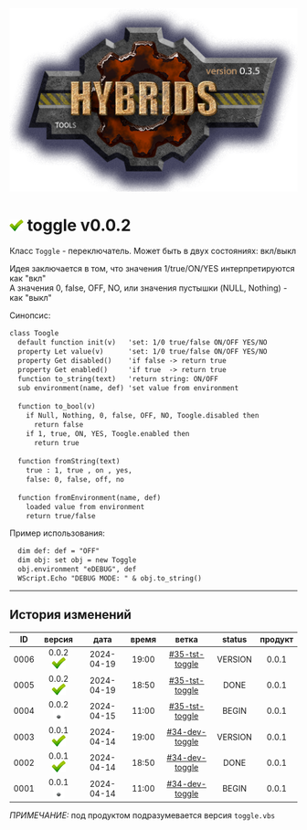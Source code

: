 [![logo](../logo.png)](../docs.md "documentation") 

[M]: ../docs.md        "родитель"
[P]: ../icons/progress.png  "в процессе..."
[S]: ../icons/success.png   "ошибок не обнаружено"
[E]: ../icons/empty.png     "нет данных"

[![S]][M] toggle v0.0.2
=======================
Класс `Toggle` - переключатель.
Может быть в двух состояниях: вкл/выкл  

Идея заключается в том, что значения 1/true/ON/YES интерпретируются как "вкл"  
А значения 0, false, OFF, NO, или значения пустышки (NULL, Nothing) - как "выкл"  

Синопсис:  

```vbs
class Toogle
  default function init(v)   'set: 1/0 true/false ON/OFF YES/NO
  property Let value(v)      'set: 1/0 true/false ON/OFF YES/NO
  property Get disabled()    'if false -> return true
  property Get enabled()     'if true  -> return true
  function to_string(text)   'return string: ON/OFF
  sub environment(name, def) 'set value from environment

  function to_bool(v) 
    if Null, Nothing, 0, false, OFF, NO, Toogle.disabled then 
      return false   
    if 1, true, ON, YES, Toogle.enabled then 
      return true

  function fromString(text)
    true : 1, true , on , yes,
    false: 0, false, off, no

  function fromEnvironment(name, def) 
    loaded value from environment
    return true/false 
```


Пример использования:  

```vbs
  dim def: def = "OFF"
  dim obj: set obj = new Toggle
  obj.environment "eDEBUG", def
  WScript.Echo "DEBUG MODE: " & obj.to_string()
```

--------------------------------------------------------------------------------

История изменений 
-----------------

| **ID** |      версия     |    дата    | время |      ветка       | status  | продукт |  
|:------:|:---------------:|:----------:|:-----:|:----------------:|:-------:|:-------:|  
|  0006  | 0.0.2 [![S]][M] | 2024-04-19 | 19:00 | [#35-tst-toggle] | VERSION |  0.0.1  |  
|  0005  | 0.0.2 [![S]][M] | 2024-04-19 | 18:50 | [#35-tst-toggle] |  DONE   |  0.0.1  |  
|  0004  | 0.0.2 [![E]][M] | 2024-04-15 | 11:00 | [#35-tst-toggle] |  BEGIN  |  0.0.1  |  
|  0003  | 0.0.1 [![S]][M] | 2024-04-14 | 19:00 | [#34-dev-toggle] | VERSION |  0.0.1  |  
|  0002  | 0.0.1 [![S]][M] | 2024-04-14 | 18:50 | [#34-dev-toggle] |  DONE   |  0.0.1  |  
|  0001  | 0.0.1 [![E]][M] | 2024-04-14 | 11:00 | [#34-dev-toggle] |  BEGIN  |  0.0.1  |  

*ПРИМЕЧАНИЕ:* под продуктом подразумевается версия `toggle.vbs`  

[#34-dev-toggle]:  ../history.md#-v034-dev
[#35-tst-toggle]:  ../history.md#-v035-tst
